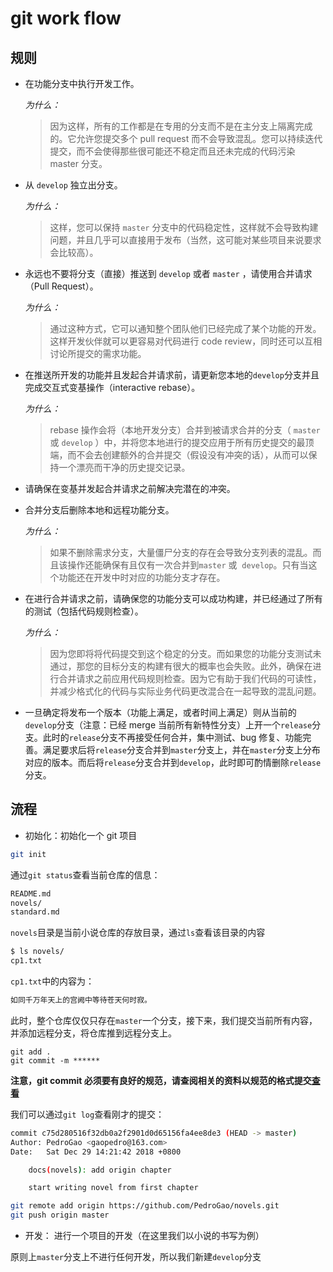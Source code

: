 # git work flow

## 规则

- 在功能分支中执行开发工作。

  _为什么：_

  > 因为这样，所有的工作都是在专用的分支而不是在主分支上隔离完成的。它允许您提交多个 pull request 而不会导致混乱。您可以持续迭代提交，而不会使得那些很可能还不稳定而且还未完成的代码污染 master 分支。

- 从 `develop` 独立出分支。

  _为什么：_

  > 这样，您可以保持 `master` 分支中的代码稳定性，这样就不会导致构建问题，并且几乎可以直接用于发布（当然，这可能对某些项目来说要求会比较高）。

- 永远也不要将分支（直接）推送到 `develop` 或者 `master` ，请使用合并请求（Pull Request）。

  _为什么：_

  > 通过这种方式，它可以通知整个团队他们已经完成了某个功能的开发。这样开发伙伴就可以更容易对代码进行 code review，同时还可以互相讨论所提交的需求功能。

- 在推送所开发的功能并且发起合并请求前，请更新您本地的`develop`分支并且完成交互式变基操作（interactive rebase）。

  _为什么：_

  > rebase 操作会将（本地开发分支）合并到被请求合并的分支（ `master` 或 `develop` ）中，并将您本地进行的提交应用于所有历史提交的最顶端，而不会去创建额外的合并提交（假设没有冲突的话），从而可以保持一个漂亮而干净的历史提交记录。

- 请确保在变基并发起合并请求之前解决完潜在的冲突。

- 合并分支后删除本地和远程功能分支。

  _为什么：_

  > 如果不删除需求分支，大量僵尸分支的存在会导致分支列表的混乱。而且该操作还能确保有且仅有一次合并到`master` 或  `develop`。只有当这个功能还在开发中时对应的功能分支才存在。

- 在进行合并请求之前，请确保您的功能分支可以成功构建，并已经通过了所有的测试（包括代码规则检查）。

  _为什么：_

  > 因为您即将将代码提交到这个稳定的分支。而如果您的功能分支测试未通过，那您的目标分支的构建有很大的概率也会失败。此外，确保在进行合并请求之前应用代码规则检查。因为它有助于我们代码的可读性，并减少格式化的代码与实际业务代码更改混合在一起导致的混乱问题。

- 一旦确定将发布一个版本（功能上满足，或者时间上满足）则从当前的`develop`分支（注意：已经 merge 当前所有新特性分支）上开一个`release`分支。此时的`release`分支不再接受任何合并，集中测试、bug 修复、功能完善。满足要求后将`release`分支合并到`master`分支上，并在`master`分支上分布对应的版本。而后将`release`分支合并到`develop`，此时即可酌情删除`release`分支。

## 流程

- 初始化：初始化一个 git 项目

```bash
git init
```

通过`git status`查看当前仓库的信息：

```sh
README.md
novels/
standard.md
```

`novels`目录是当前小说仓库的存放目录，通过`ls`查看该目录的内容

```sh
$ ls novels/
cp1.txt
```

`cp1.txt`中的内容为：

```sh
如同千万年天上的宫阙中等待苍天何时寂。
```

此时，整个仓库仅仅只存在`master`一个分支，接下来，我们提交当前所有内容，并添加远程分支，将仓库推到远程分支上。

```
git add .
git commit -m ******
```

**注意，git commit 必须要有良好的规范，请查阅相关的资料以规范的格式提交[查看](http://www.ruanyifeng.com/blog/2016/01/commit_message_change_log.html)**

我们可以通过`git log`查看刚才的提交：

```sh
commit c75d280516f32db0a2f2901d0d65156fa4ee8de3 (HEAD -> master)
Author: PedroGao <gaopedro@163.com>
Date:   Sat Dec 29 14:21:42 2018 +0800

    docs(novels): add origin chapter

    start writing novel from first chapter
```

```bash
git remote add origin https://github.com/PedroGao/novels.git
git push origin master
```

- 开发： 进行一个项目的开发（在这里我们以小说的书写为例）

原则上`master`分支上不进行任何开发，所以我们新建`develop`分支
